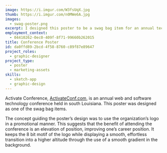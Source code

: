 ```yaml
---
image: https://i.imgur.com/W3fsUqX.jpg
thumb: https://i.imgur.com/n0MWe6A.jpg
images:
  - swag-poster.png
excerpt: I designed this poster to be a swag bag item for an annual technology conference.
employment_context:
  - 04410262-0ec0-409f-8f71-99660b262015
title: Conference Poster
id: da0ffd89-2bcd-4f58-8760-c89f87e89647
project_roles:
  - graphic-designer
project_type:
  - poster
  - marketing-assets
skills:
  - sketch-app
  - graphic-design
---
```

<p>Activate Conference, <a href="http://www.activateconf.com" target="_blank">ActivateConf.com</a>, is an annual web and software technology conference held in south Louisiana. This poster was designed as one of the swag bag items.
</p>
<p>The concept guiding the poster’s design was to use the organization’s logo in a promotional manner. This suggests that the benefit of attending the conference is an elevation of position, improving one’s career position. It keeps the 8 bit motif of the logo while displaying a smooth, effortless transition into a higher altitude through the use of a smooth gradient in the background.
</p>
